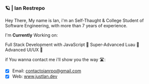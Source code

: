 ### 🪐 | Ian Restrepo

Hey There, My name is Ian, i'm an Self-Thaught & College Student of Software Engineering, with more than 7 years of experience.

I'm **Currently** Working on:

Full Stack Development with JavaScript 💛
Super-Advanced Luau 💙
Advanced UI/UX 🎨

if You wanna contact me i'll show you the way 🛣: 
- [x]   Email: contactoianrpo@gmail.com
- [x]   Web: www.justIan.dev
